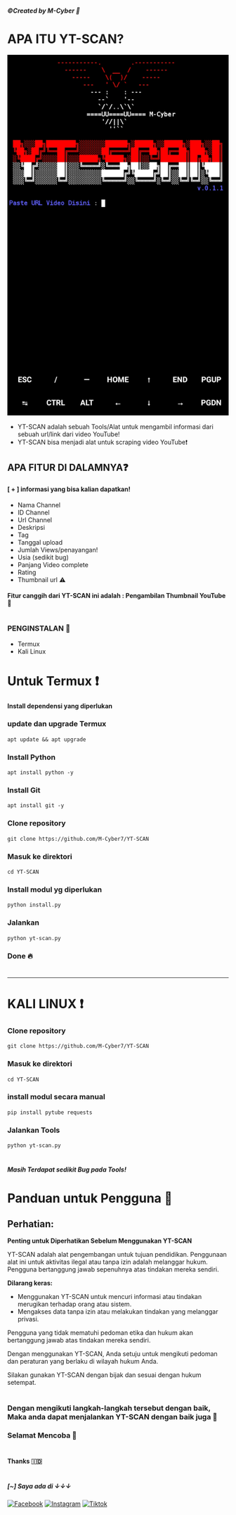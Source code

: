 ##### ©Created by M-Cyber 🔐

# APA ITU YT-SCAN?
![Logo](banner.jpg)
* YT-SCAN adalah sebuah Tools/Alat untuk mengambil informasi dari sebuah url/link dari video YouTube!
* YT-SCAN bisa menjadi alat untuk scraping video YouTube❗
## APA FITUR DI DALAMNYA❓
#### [ + ] informasi yang bisa kalian dapatkan!
* Nama Channel
* ID Channel 
* Url Channel 
* Deskripsi
* Tag
* Tanggal upload 
* Jumlah Views/penayangan!
* Usia (sedikit bug)
* Panjang Video complete
* Rating
* Thumbnail url ⚠️
#### Fitur canggih dari YT-SCAN ini adalah : Pengambilan Thumbnail YouTube 🤫
#
### PENGINSTALAN 🚀
* Termux
* Kali Linux 
#
# Untuk Termux ❗
#### Install dependensi yang diperlukan 
### update dan upgrade Termux 
```
apt update && apt upgrade
```
### Install Python 
```
apt install python -y 
```
### Install Git
```
apt install git -y 
```
### Clone repository
```
git clone https://github.com/M-Cyber7/YT-SCAN
```
### Masuk ke direktori
```
cd YT-SCAN
```
### Install modul yg diperlukan
```
python install.py
```
### Jalankan
```
python yt-scan.py
```
### Done 🔥
#
 __________________
#
# KALI LINUX ❗
### Clone repository
```
git clone https://github.com/M-Cyber7/YT-SCAN
```
### Masuk ke direktori
```
cd YT-SCAN 
```
### install modul secara manual
```
pip install pytube requests
```
### Jalankan Tools 
```
python yt-scan.py
```
#
##### Masih Terdapat sedikit Bug pada Tools!
# Panduan untuk Pengguna 🔐

## Perhatian: 
**Penting untuk Diperhatikan Sebelum Menggunakan YT-SCAN**

YT-SCAN adalah alat pengembangan untuk tujuan pendidikan. Penggunaan alat ini untuk aktivitas ilegal atau tanpa izin adalah melanggar hukum. Pengguna bertanggung jawab sepenuhnya atas tindakan mereka sendiri.

**Dilarang keras:**
- Menggunakan YT-SCAN untuk mencuri informasi atau tindakan merugikan terhadap orang atau sistem.
- Mengakses data tanpa izin atau melakukan tindakan yang melanggar privasi.

Pengguna yang tidak mematuhi pedoman etika dan hukum akan bertanggung jawab atas tindakan mereka sendiri.

Dengan menggunakan YT-SCAN, Anda setuju untuk mengikuti pedoman dan peraturan yang berlaku di wilayah hukum Anda.

Silakan gunakan YT-SCAN dengan bijak dan sesuai dengan hukum setempat.
#
### Dengan mengikuti langkah-langkah tersebut dengan baik, Maka anda dapat menjalankan YT-SCAN dengan baik juga 🔐
### Selamat Mencoba 🚀
#
#
#### Thanks 🇮🇩
#
##### [~] Saya ada di ↓↓↓
[![Facebook](https://img.shields.io/badge/Facebook-Pengguna_Sosmed-white?style=for-the-badge&logo=facebook)](https://www.facebook.com/profile.php?id=61551079130055)
[![Instagram](https://img.shields.io/badge/Instagram-@codingindonesia-orange?style=for-the-badge&logo=Instagram)](https://instagram.com/codingindonesia_?utm_source=qr&igshid=MzNlNGNkZWQ4Mg%3D%3D)
[![Tiktok](https://img.shields.io/badge/Tiktok-@Cyber_M-black?style=for-the-badge&logo=Tiktok)](https://tiktok.com/@educationm_cyber_29)


